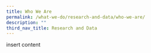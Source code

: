 ```yaml
---
title: Who We Are
permalink: /what-we-do/research-and-data/who-we-are/
description: ""
third_nav_title: Research and Data
---
```

insert content